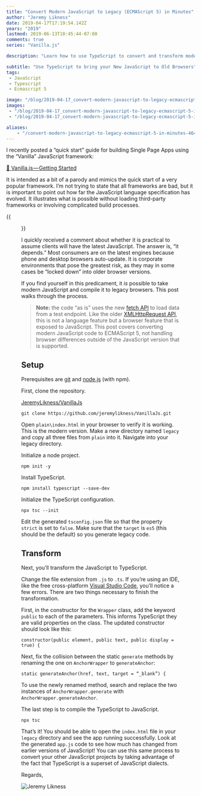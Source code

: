 ```yaml
---
title: "Convert Modern JavaScript to Legacy (ECMAScript 5) in Minutes"
author: "Jeremy Likness"
date: 2019-04-17T17:19:54.142Z
years: "2019"
lastmod: 2019-06-13T10:45:44-07:00
comments: true
series: "Vanilla.js"

description: "Learn how to use TypeScript to convert and transform modern JavaScript to legacy ECMAScript 5."

subtitle: "Use TypeScript to bring your New JavaScript to Old Browsers"
tags:
 - JavaScript 
 - Typescript 
 - Ecmascript 5 

image: "/blog/2019-04-17_convert-modern-javascript-to-legacy-ecmascript-5-in-minutes/images/1.png" 
images:
 - "/blog/2019-04-17_convert-modern-javascript-to-legacy-ecmascript-5-in-minutes/images/1.png" 
 - "/blog/2019-04-17_convert-modern-javascript-to-legacy-ecmascript-5-in-minutes/images/2.gif" 

aliases:
    - "/convert-modern-javascript-to-legacy-ecmascript-5-in-minutes-464b3d75f01f"
---
```


I recently posted a “quick start” guide for building Single Page Apps using the “Vanilla” JavaScript framework:

[🔗 Vanilla.js — Getting Started](https://blog.jeremylikness.com/vanilla-js-getting-started-5df2553df0f0)

It is intended as a bit of a parody and mimics the quick start of a very popular framework. I’m not trying to state that all frameworks are bad, but it is important to point out how far the JavaScript language specification has evolved. It illustrates what is possible without loading third-party frameworks or involving complicated build processes.

{{<figure src="/blog/2019-04-17_convert-modern-javascript-to-legacy-ecmascript-5-in-minutes/images/1.png" caption="The Vanilla.js App" alt="The Vanilla.js App">}}

I quickly received a comment about whether it is practical to assume clients will have the latest JavaScript. The answer is, “it depends.” Most consumers are on the latest engines because phone and desktop browsers auto-update. It is corporate environments that pose the greatest risk, as they may in some cases be “locked down” into older browser versions.

If you find yourself in this predicament, it _is_ possible to take modern JavaScript and compile it to legacy browsers. This post walks through the process.

> **Note:** the code “as is” uses the new [fetch API](https://developer.mozilla.org/en-US/docs/Web/API/Fetch_API) to load data from a test endpoint. Like the older [XMLHttpRequest API](https://developer.mozilla.org/en-US/docs/Web/API/XMLHttpRequest), this is not a language feature but a browser feature that is exposed to JavaScript. This post covers converting modern JavaScript code to ECMAScript 5, not handling browser differences outside of the JavaScript version that is supported.

## Setup

Prerequisites are [git](https://git-scm.com/downloads) and [node.js](https://nodejs.org/) (with npm).

First, clone the repository.

[<i class="fab fa-github"></i> JeremyLikness/VanillaJs](https://github.com/jeremylikness/VanillaJs)

`git clone https://github.com/jeremylikness/VanillaJs.git`

Open `plain\index.html` in your browser to verify it is working. This is the modern version. Make a new directory named `legacy` and copy all three files from `plain` into it. Navigate into your legacy directory.

Initialize a node project.

`npm init -y`

Install TypeScript.

`npm install typescript --save-dev`

Initialize the TypeScript configuration.

`npx tsc --init`

Edit the generated `tsconfig.json` file so that the property `strict` is set to `false`. Make sure that the `target` is `es5` (this should be the default) so you generate legacy code.

## Transform

Next, you’ll transform the JavaScript to TypeScript.

Change the file extension from `.js` to `.ts`. If you’re using an IDE, like the free cross-platform [Visual Studio Code](https://jlik.me/fo9), you’ll notice a few errors. There are two things necessary to finish the transformation.

First, in the constructor for the `Wrapper` class, add the keyword `public` to each of the parameters. This informs TypeScript they are valid properties on the class. The updated constructor should look like this:

`constructor(public element, public text, public display = true) {`

Next, fix the collision between the static `generate` methods by renaming the one on `AnchorWrapper` to `generateAnchor`:

`static generateAnchor(href, text, target = “_blank”) {`

To use the newly renamed method, search and replace the two instances of `AnchorWrapper.generate` with `AnchorWrapper.generateAnchor`.

The last step is to compile the TypeScript to JavaScript.

`npx tsc`

That’s it! You should be able to open the `index.html` file in your `legacy` directory and see the app running successfully. Look at the generated `app.js` code to see how much has changed from earlier versions of JavaScript! You can use this same process to convert your other JavaScript projects by taking advantage of the fact that TypeScript is a superset of JavaScript dialects.

Regards,

![Jeremy Likness](/blog/2019-04-17_convert-modern-javascript-to-legacy-ecmascript-5-in-minutes/images/2.gif)
